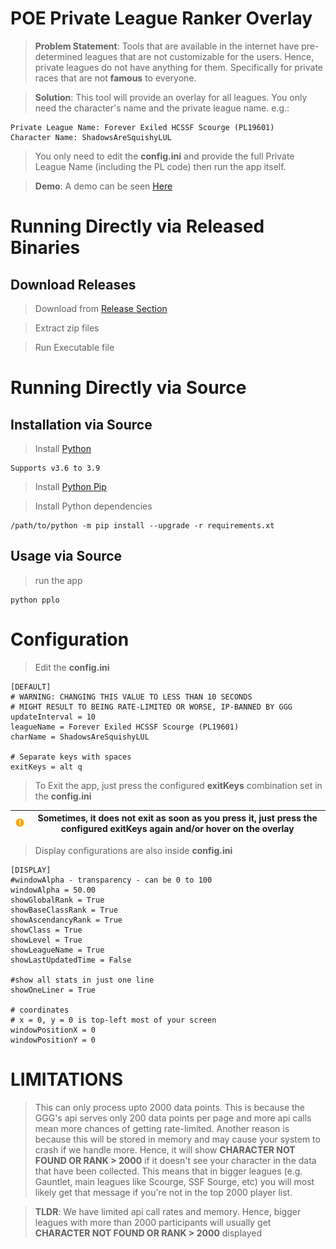 # POE Private League Ranker Overlay

> **Problem Statement**: Tools that are available in the internet have pre-determined leagues that are not customizable for the users. Hence, private leagues do not have anything for them. Specifically for private races that are not **famous** to everyone.

> **Solution**: This tool will provide an overlay for all leagues. You only need the character's name and the private league name. e.g.:
```
Private League Name: Forever Exiled HCSSF Scourge (PL19601)
Character Name: ShadowsAreSquishyLUL
```

> You only need to edit the **config.ini** and provide the full Private League Name (including the PL code) then run the app itself.

> **Demo**: A demo can be seen [Here](https://youtu.be/SlyW3_enPGo)

# Running Directly via Released Binaries

## Download Releases

> Download from [Release Section](https://github.com/jezztify/PoE-Pvt-League-Ranker-Overlay/releases)

> Extract zip files

> Run Executable file

# Running Directly via Source

## Installation via Source

> Install [Python](https://www.python.org/downloads/)

```
Supports v3.6 to 3.9
```

> Install [Python Pip](https://pip.pypa.io/en/stable/installation/#get-pip-py)

> Install Python dependencies

```
/path/to/python -m pip install --upgrade -r requirements.xt
```

## Usage via Source

> run the app

```
python pplo
```

# Configuration
> Edit the **config.ini**
```
[DEFAULT]
# WARNING: CHANGING THIS VALUE TO LESS THAN 10 SECONDS
# MIGHT RESULT TO BEING RATE-LIMITED OR WORSE, IP-BANNED BY GGG
updateInterval = 10
leagueName = Forever Exiled HCSSF Scourge (PL19601)
charName = ShadowsAreSquishyLUL

# Separate keys with spaces
exitKeys = alt q
```

> To Exit the app, just press the configured **exitKeys** combination set in the **config.ini**

| ![Warning](/assets/warning.png) |  Sometimes, it does not exit as soon as you press it, just press the configured **exitKeys** again and/or hover on the overlay |
| -- | -- |

> Display configurations are also inside **config.ini**
```
[DISPLAY]
#windowAlpha - transparency - can be 0 to 100
windowAlpha = 50.00
showGlobalRank = True
showBaseClassRank = True
showAscendancyRank = True
showClass = True
showLevel = True
showLeagueName = True
showLastUpdatedTime = False

#show all stats in just one line
showOneLiner = True

# coordinates
# x = 0, y = 0 is top-left most of your screen
windowPositionX = 0
windowPositionY = 0
```

# LIMITATIONS

> This can only process upto 2000 data points. This is because the GGG's api serves only 200 data points per page and more api calls mean more chances of getting rate-limited. Another reason is because this will be stored in memory and may cause your system to crash if we handle more. Hence, it will show **CHARACTER NOT FOUND OR RANK > 2000** if it doesn't see your character in the data that have been collected. This means that in bigger leagues (e.g. Gauntlet, main leagues like Scourge, SSF Sourge, etc) you will most likely get that message if you're not in the top 2000 player list.

> **TLDR**: We have limited api call rates and memory. Hence, bigger leagues with more than 2000 participants will usually get **CHARACTER NOT FOUND OR RANK > 2000** displayed
